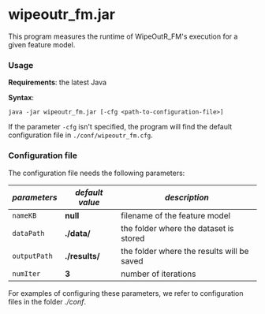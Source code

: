# wipeoutr_fm.jar

This program measures the runtime of WipeOutR_FM's execution for a given feature model.

### Usage

**Requirements**: the latest Java

**Syntax**:
```
java -jar wipeoutr_fm.jar [-cfg <path-to-configuration-file>]
```

If the parameter `-cfg` isn't specified, the program will find the default configuration file in `./conf/wipeoutr_fm.cfg`.

### Configuration file

The configuration file needs the following parameters:

| *parameters*     | *default value* | *description*                              |
|------------------|-----------------|--------------------------------------------|
| ```nameKB```     | **null**        | filename of the feature model              |
| ```dataPath```   | **./data/**     | the folder where the dataset is stored     |
| ```outputPath``` | **./results/**  | the folder where the results will be saved |
| ```numIter```    | **3**           | number of iterations                       |

For examples of configuring these parameters, we refer to configuration files in the folder *./conf*.
